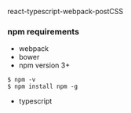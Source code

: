 react-typescript-webpack-postCSS


### npm requirements

* webpack
* bower
* npm version 3+
~~~~
$ npm -v 
$ npm install npm -g
~~~~
* typescript

